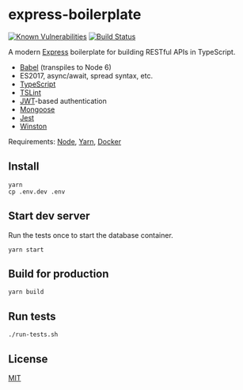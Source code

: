 express-boilerplate
===================

[![Known Vulnerabilities](https://snyk.io/test/github/ericnishio/express-boilerplate/master/badge.svg)](https://snyk.io/test/github/ericnishio/express-boilerplate)
[![Build Status](https://img.shields.io/travis/ericnishio/express-boilerplate.svg)](https://travis-ci.org/ericnishio/express-boilerplate)

A modern [Express](https://expressjs.com) boilerplate for building RESTful APIs in TypeScript.

- [Babel](https://babeljs.io) (transpiles to Node 6)
- ES2017, async/await, spread syntax, etc.
- [TypeScript](https://www.typescriptlang.org/)
- [TSLint](https://palantir.github.io/tslint/)
- [JWT](https://jwt.io)-based authentication
- [Mongoose](http://mongoosejs.com)
- [Jest](https://facebook.github.io/jest/)
- [Winston](https://github.com/winstonjs/winston)

Requirements: [Node](https://nodejs.org/en/download/), [Yarn](https://yarnpkg.com/en/docs/install), [Docker](https://www.docker.com)

## Install

```
yarn
cp .env.dev .env
```

## Start dev server

Run the tests once to start the database container.

```
yarn start
```

## Build for production

```
yarn build
```

## Run tests

```
./run-tests.sh
```

## License

[MIT](LICENSE.md)
